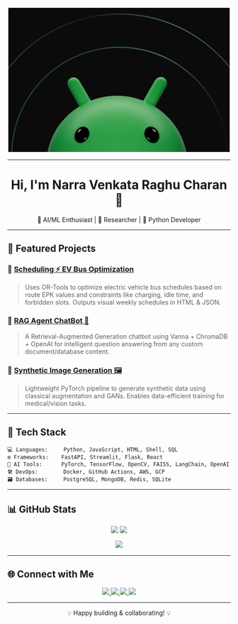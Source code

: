 <!-- Banner -->
<p align="center">
  <img src="banner.png" alt="AI Project Banner" width="500" />
</p>

---

<h1 align="center">Hi, I'm Narra Venkata Raghu Charan 👋</h1>
<p align="center">🚀 AI/ML Enthusiast | 🧠 Researcher | 🐍 Python Developer</p>

---

## 📌 Featured Projects

### 🔧 [Scheduling ⚡ EV Bus Optimization](https://github.com/Raghucharan16/Scheduling)
> Uses OR-Tools to optimize electric vehicle bus schedules based on route EPK values and constraints like charging, idle time, and forbidden slots. Outputs visual weekly schedules in HTML & JSON.

### 🧠 [RAG Agent ChatBot 🤖](https://github.com/Raghucharan16/RAG-Agent-ChatBot)
> A Retrieval-Augmented Generation chatbot using Vanna + ChromaDB + OpenAI for intelligent question answering from any custom document/database content.

### 🧪 [Synthetic Image Generation 🖼️](https://github.com/Raghucharan16/SyntheticImageGeneration)
> Lightweight PyTorch pipeline to generate synthetic data using classical augmentation and GANs. Enables data-efficient training for medical/vision tasks.

---
## 🧠 Tech Stack

```bash
💻 Languages:     Python, JavaScript, HTML, Shell, SQL  
⚙️ Frameworks:    FastAPI, Streamlit, Flask, React  
🧪 AI Tools:      PyTorch, TensorFlow, OpenCV, FAISS, LangChain, OpenAI  
🛠️ DevOps:        Docker, GitHub Actions, AWS, GCP  
🗃️ Databases:     PostgreSQL, MongoDB, Redis, SQLite
```  
---

## 📊 GitHub Stats

<div align="center">
  <img src="https://github-readme-stats.vercel.app/api?username=Raghucharan16&show_icons=true&theme=radical" height="180"/>
  <img src="https://github-readme-stats.vercel.app/api/top-langs/?username=Raghucharan16&layout=compact&theme=radical" height="180"/>
</div>

<p align="center">
  <img src="https://github-readme-activity-graph.vercel.app/graph?username=Raghucharan16&theme=react-dark&hide_border=true&area=true&height=150&line=30" />
</p>

---

## 🌐 Connect with Me

<p align="center">
  <a href="https://twitter.com/Raghucharan16" target="_blank">
    <img src="https://img.shields.io/badge/Twitter-1DA1F2?style=for-the-badge&logo=twitter&logoColor=white" />
  </a>
  <a href="https://linkedin.com/in/narra_venkata_raghu_charan" target="_blank">
    <img src="https://img.shields.io/badge/LinkedIn-0077B5?style=for-the-badge&logo=linkedin&logoColor=white" />
  </a>
  <a href="https://instagram.com/nvraghucharan" target="_blank">
    <img src="https://img.shields.io/badge/Instagram-E4405F?style=for-the-badge&logo=instagram&logoColor=white" />
  </a>
  <a href="https://nvrc.hashnode.dev/" target="_blank">
    <img src="https://img.shields.io/badge/Hashnode-2962FF?style=for-the-badge&logo=hashnode&logoColor=white" />
  </a>
</p>

---

<p align="center">💡 Happy building & collaborating! 💡</p>



